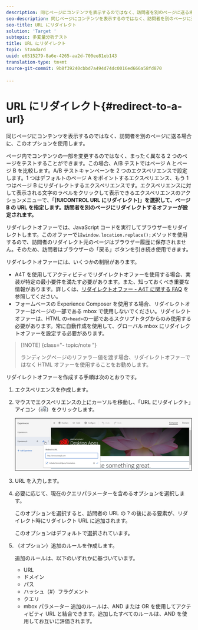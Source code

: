 ```yaml
---
description: 同じページにコンテンツを表示するのではなく、訪問者を別のページに送る場合に、このオプションを使用します。
seo-description: 同じページにコンテンツを表示するのではなく、訪問者を別のページに送る場合に、このオプションを使用します。
seo-title: URL にリダイレクト
solution: 'Target '
subtopic: 多変量分析テスト
title: URL にリダイレクト
topic: Standard
uuid: e6515279-8a6e-4265-aa2d-700ee81eb143
translation-type: tm+mt
source-git-commit: 9b8f39240cbbd7a494d74dc0016ed666a58fd870

---
```



# URL にリダイレクト{#redirect-to-a-url}

同じページにコンテンツを表示するのではなく、訪問者を別のページに送る場合に、このオプションを使用します。

ページ内でコンテンツの一部を変更するのではなく、まったく異なる 2 つのページをテストすることができます。この場合、A/B テストではページ A とページ B を比較します。A/B テストキャンペーンを 2 つのエクスペリエンスで設定します。1 つはデフォルトのページ A をポイントするエクスペリエンス、もう 1 つはページ B にリダイレクトするエクスペリエンスです。エクスペリエンスに対して表示される文字のラベルをクリックして表示できるエクスペリエンスのアクションメニューで、「**[!UICONTROL URL にリダイレクト]」を選択して、ページ B の URL を指定します。訪問者を別のページにリダイレクトするオファーが設定されます。**

リダイレクトオファーでは、JavaScript コードを実行してブラウザーをリダイレクトします。このオファーでは`window.location.replace();`メソッドを使用するので、訪問者のリダイレクト元のページはブラウザー履歴に保存されません。そのため、訪問者はブラウザーの「戻る」ボタンを引き続き使用できます。

リダイレクトオファーには、いくつかの制限があります。

* A4T を使用してアクティビティでリダイレクトオファーを使用する場合、実装が特定の最小要件を満たす必要があります。また、知っておくべき重要な情報があります。詳しくは、[リダイレクトオファー - A4T に関する FAQ](../../c-integrating-target-with-mac/a4t/r-a4t-faq/a4t-faq-redirect-offers.md#concept_21BF213F10E1414A9DCD4A98AF207905) を参照してください。
* フォームベースの Experience Composer を使用する場合、リダイレクトオファーはページの一部である mbox で使用しないでください。リダイレクトオファーは、HTML の`<head>`の一部であるスクリプトタグからのみ使用する必要があります。常に自動作成を使用して、グローバル mbox にリダイレクトオファーを設定する必要があります。

>[!NOTE] {class=&quot;- topic/note &quot;}
>
>ランディングページのリファラー値を渡す場合、リダイレクトオファーではなく HTML オファーを使用することをお勧めします。

リダイレクトオファーを作成する手順は次のとおりです。

1. エクスペリエンスを作成します。
1. マウスでエクスペリエンスの上にカーソルを移動し、「URL にリダイレクト」アイコン（![](assets/icon_redirect_url.png)）をクリックします。

   ![](assets/exp_actions.png)

1. URL を入力します。
1. 必要に応じて、現在のクエリパラメーターを含めるオプションを選択します。

   このオプションを選択すると、訪問者の URL の ? の後にある要素が、リダイレクト時にリダイレクト URL に追加されます。

   このオプションはデフォルトで選択されています。
1. （オプション）追加のルールを作成します。

   追加のルールは、以下のいずれかに基づいています。

   * URL
   * ドメイン
   * パス
   * ハッシュ（#）フラグメント
   * クエリ
   * mbox パラメーター
   追加のルールは、AND または OR を使用してアクティビティ URL と結合できます。追加したすべてのルールは、AND を使用してお互いに評価されます。
